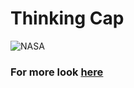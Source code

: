 # Thinking Cap

![NASA](https://svs.gsfc.nasa.gov/vis/a000000/a004800/a004890/geocarb_4k_FINAL_STILL.4336.jpg)


### For more look [here](https://svs.gsfc.nasa.gov/cgi-bin/details.cgi?aid=4890)
